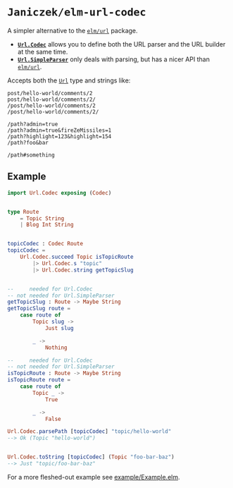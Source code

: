 # `Janiczek/elm-url-codec`

A simpler alternative to the [`elm/url`](https://package.elm-lang.org/packages/elm/url/latest/)
package.

* **[`Url.Codec`](Url-Codec)** allows you to define both the URL parser
  and the URL builder at the same time.
* **[`Url.SimpleParser`](Url-SimpleParser)** only deals with parsing, but
  has a nicer API than [`elm/url`](https://package.elm-lang.org/packages/elm/url/latest/).

Accepts both the [`Url`](https://package.elm-lang.org/packages/elm/url/latest/Url#Url)
type and strings like:

```
post/hello-world/comments/2
post/hello-world/comments/2/
/post/hello-world/comments/2
/post/hello-world/comments/2/

/path?admin=true
/path?admin=true&fireZeMissiles=1
/path?highlight=123&highlight=154
/path?foo&bar

/path#something
```

## Example

```elm
import Url.Codec exposing (Codec)


type Route
    = Topic String
    | Blog Int String


topicCodec : Codec Route
topicCodec =
    Url.Codec.succeed Topic isTopicRoute
        |> Url.Codec.s "topic"
        |> Url.Codec.string getTopicSlug


--     needed for Url.Codec
-- not needed for Url.SimpleParser
getTopicSlug : Route -> Maybe String
getTopicSlug route =
    case route of
        Topic slug ->
            Just slug

        _ ->
            Nothing

--     needed for Url.Codec
-- not needed for Url.SimpleParser
isTopicRoute : Route -> Maybe String
isTopicRoute route =
    case route of
        Topic _ ->
            True

        _ ->
            False

Url.Codec.parsePath [topicCodec] "topic/hello-world"
--> Ok (Topic "hello-world")


Url.Codec.toString [topicCodec] (Topic "foo-bar-baz")
--> Just "topic/foo-bar-baz"
```

For a more fleshed-out example see [example/Example.elm](https://github.com/Janiczek/elm-url-codec/blob/b9dc96a3e4788b2392c6aec3126282fe6085c7b7/example/Example.elm).
